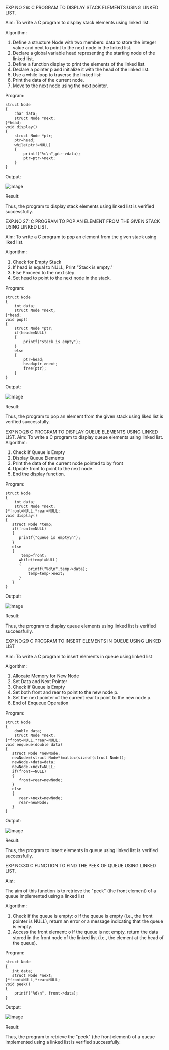EXP NO 26: C PROGRAM TO DISPLAY STACK ELEMENTS USING LINKED LIST.

Aim:
To write a C program to display stack elements using linked list.

Algorithm:
1.	Define a structure Node with two members: data to store the integer value and next to point to the next node in the linked list.
2.	Declare a global variable head representing the starting node of the linked list.
3.	Define a function display to print the elements of the linked list.
4.	Declare a pointer p and initialize it with the head of the linked list.
5.	Use a while loop to traverse the linked list:
6.	Print the data of the current node.
7.	Move to the next node using the next pointer.
 
Program:
```
struct Node   
{  
    char data;  
    struct Node *next;  
}*head;  
void display()  
{  
    struct Node *ptr;  
    ptr=head;  
    while(ptr!=NULL)  
    {  
        printf("%c\n",ptr->data);  
        ptr=ptr->next;  
    }  
}  

```

Output:


![image](https://github.com/user-attachments/assets/cb5f4710-4f78-4630-a3a0-c95670abfde0)



Result:

Thus, the program to display stack elements using linked list is verified successfully. 



EXP.NO 27: C PROGRAM TO POP AN ELEMENT FROM THE GIVEN STACK USING LINKED LIST.

Aim:
To write a C program to pop an element from the given stack using liked list.

Algorithm:
1.	Check for Empty Stack
2.	If head is equal to NULL, Print "Stack is empty."
3.	Else Proceed to the next step.
4.	Set head to point to the next node in the stack.
 
Program:
```
struct Node   
{  
    int data;  
    struct Node *next;  
}*head;  
void pop()  
{  
    struct Node *ptr;  
    if(head==NULL)  
    {  
        printf("stack is empty");  
    }  
    else  
    {  
        ptr=head;  
        head=ptr->next;  
        free(ptr);  
    }  
}  
```

Output:

![image](https://github.com/user-attachments/assets/8da05969-f905-4473-9ce2-a69236bbe637)




Result:

Thus, the program to pop an element from the given stack using liked list is verified successfully.

 
EXP NO:28 C PROGRAM TO DISPLAY QUEUE ELEMENTS USING LINKED LIST.
Aim:
To write a C program to display queue elements using linked list.
Algorithm:
1.	Check if Queue is Empty
2.	Display Queue Elements
3.	Print the data of the current node pointed to by front
4.	Update front to point to the next node.
5.	End the display function.
 
Program:
```
struct Node
{
    int data;
    struct Node *next;
}*front=NULL,*rear=NULL;
void display()
{
   struct Node *temp;
   if(front==NULL)
   {
      printf("queue is empty\n");
   }
   else
   {
       temp=front;
      while(temp!=NULL)
      {
          printf("%d\n",temp->data);
          temp=temp->next;
      }
   }
}

```

Output:

![image](https://github.com/user-attachments/assets/f73a0148-9b50-449f-a0d1-9254aa4b2f29)


Result:

Thus, the program to display queue elements using linked list is verified successfully.


 
EXP NO:29 C PROGRAM TO INSERT ELEMENTS IN QUEUE USING LINKED LIST

Aim:
To write a C program to insert elements in queue using linked list

Algorithm:
1.	Allocate Memory for New Node
2.	Set Data and Next Pointer
3.	Check if Queue is Empty
4.	Set both front and rear to point to the new node p.
5.	Set the next pointer of the current rear to point to the new node p.
6.	End of Enqueue Operation
 
Program:
```
struct Node
{
    double data;
    struct Node *next;
}*front=NULL,*rear=NULL;
void enqueue(double data)
{
   struct Node *newNode;
   newNode=(struct Node*)malloc(sizeof(struct Node));
   newNode->data=data;
   newNode->next=NULL;
   if(front==NULL)
   {
      front=rear=newNode;
   }
   else
   {
      rear->next=newNode;
      rear=newNode;
   }
}

```

Output:

![image](https://github.com/user-attachments/assets/0ae307c9-c827-4f57-ba66-83ec0d593452)


Result:

Thus, the program to insert elements in queue using linked list is verified successfully.



EXP NO:30 C FUNCTION TO FIND THE PEEK OF QUEUE USING LINKED LIST.


Aim:

The aim of this function is to retrieve the "peek" (the front element) of a queue implemented using a linked list

Algorithm:

1.	Check if the queue is empty:
o	If the queue is empty (i.e., the front pointer is NULL), return an error or a message indicating that the queue is empty.
2.	Access the front element:
o	If the queue is not empty, return the data stored in the front node of the linked list (i.e., the element at the head of the queue).

Program:
```
struct Node
{
   int data;
   struct Node *next;
}*front=NULL,*rear=NULL;
void peek()
{
    printf("%d\n", front->data);
}
```

Output:

![image](https://github.com/user-attachments/assets/a554932c-300a-4334-861e-adfe62b66d39)

Result:

Thus, the program to retrieve the "peek" (the front element) of a queue implemented using a linked list is verified successfully.


